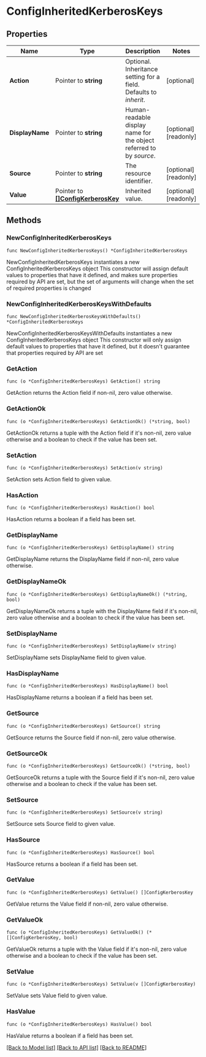 # ConfigInheritedKerberosKeys

## Properties

Name | Type | Description | Notes
------------ | ------------- | ------------- | -------------
**Action** | Pointer to **string** | Optional. Inheritance setting for a field. Defaults to _inherit_. | [optional] 
**DisplayName** | Pointer to **string** | Human-readable display name for the object referred to by _source_. | [optional] [readonly] 
**Source** | Pointer to **string** | The resource identifier. | [optional] [readonly] 
**Value** | Pointer to [**[]ConfigKerberosKey**](ConfigKerberosKey.md) | Inherited value. | [optional] [readonly] 

## Methods

### NewConfigInheritedKerberosKeys

`func NewConfigInheritedKerberosKeys() *ConfigInheritedKerberosKeys`

NewConfigInheritedKerberosKeys instantiates a new ConfigInheritedKerberosKeys object
This constructor will assign default values to properties that have it defined,
and makes sure properties required by API are set, but the set of arguments
will change when the set of required properties is changed

### NewConfigInheritedKerberosKeysWithDefaults

`func NewConfigInheritedKerberosKeysWithDefaults() *ConfigInheritedKerberosKeys`

NewConfigInheritedKerberosKeysWithDefaults instantiates a new ConfigInheritedKerberosKeys object
This constructor will only assign default values to properties that have it defined,
but it doesn't guarantee that properties required by API are set

### GetAction

`func (o *ConfigInheritedKerberosKeys) GetAction() string`

GetAction returns the Action field if non-nil, zero value otherwise.

### GetActionOk

`func (o *ConfigInheritedKerberosKeys) GetActionOk() (*string, bool)`

GetActionOk returns a tuple with the Action field if it's non-nil, zero value otherwise
and a boolean to check if the value has been set.

### SetAction

`func (o *ConfigInheritedKerberosKeys) SetAction(v string)`

SetAction sets Action field to given value.

### HasAction

`func (o *ConfigInheritedKerberosKeys) HasAction() bool`

HasAction returns a boolean if a field has been set.

### GetDisplayName

`func (o *ConfigInheritedKerberosKeys) GetDisplayName() string`

GetDisplayName returns the DisplayName field if non-nil, zero value otherwise.

### GetDisplayNameOk

`func (o *ConfigInheritedKerberosKeys) GetDisplayNameOk() (*string, bool)`

GetDisplayNameOk returns a tuple with the DisplayName field if it's non-nil, zero value otherwise
and a boolean to check if the value has been set.

### SetDisplayName

`func (o *ConfigInheritedKerberosKeys) SetDisplayName(v string)`

SetDisplayName sets DisplayName field to given value.

### HasDisplayName

`func (o *ConfigInheritedKerberosKeys) HasDisplayName() bool`

HasDisplayName returns a boolean if a field has been set.

### GetSource

`func (o *ConfigInheritedKerberosKeys) GetSource() string`

GetSource returns the Source field if non-nil, zero value otherwise.

### GetSourceOk

`func (o *ConfigInheritedKerberosKeys) GetSourceOk() (*string, bool)`

GetSourceOk returns a tuple with the Source field if it's non-nil, zero value otherwise
and a boolean to check if the value has been set.

### SetSource

`func (o *ConfigInheritedKerberosKeys) SetSource(v string)`

SetSource sets Source field to given value.

### HasSource

`func (o *ConfigInheritedKerberosKeys) HasSource() bool`

HasSource returns a boolean if a field has been set.

### GetValue

`func (o *ConfigInheritedKerberosKeys) GetValue() []ConfigKerberosKey`

GetValue returns the Value field if non-nil, zero value otherwise.

### GetValueOk

`func (o *ConfigInheritedKerberosKeys) GetValueOk() (*[]ConfigKerberosKey, bool)`

GetValueOk returns a tuple with the Value field if it's non-nil, zero value otherwise
and a boolean to check if the value has been set.

### SetValue

`func (o *ConfigInheritedKerberosKeys) SetValue(v []ConfigKerberosKey)`

SetValue sets Value field to given value.

### HasValue

`func (o *ConfigInheritedKerberosKeys) HasValue() bool`

HasValue returns a boolean if a field has been set.


[[Back to Model list]](../README.md#documentation-for-models) [[Back to API list]](../README.md#documentation-for-api-endpoints) [[Back to README]](../README.md)


